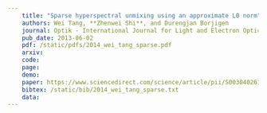 ```yaml
---
    title: "Sparse hyperspectral unmixing using an approximate L0 norm"
    authors: Wei Tang, **Zhenwei Shi**, and Durengjan Borjigen
    journal: Optik - International Journal for Light and Electron Optics (OPTIK)
    pub_date: 2013-06-02
    pdf: /static/pdfs/2014_wei_tang_sparse.pdf
    arxiv: 
    code: 
    page: 
    demo: 
    paper: https://www.sciencedirect.com/science/article/pii/S0030402613009455
    bibtex: /static/bib/2014_wei_tang_sparse.txt
    data:
---
```

    